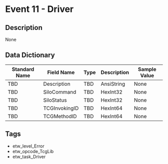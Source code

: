 # Event 11 - Driver

## Description
None

## Data Dictionary
|Standard Name|Field Name|Type|Description|Sample Value|
|---|---|---|---|---|
|TBD|Description|TBD|AnsiString|None|None|
|TBD|SiloCommand|TBD|HexInt32|None|None|
|TBD|SiloStatus|TBD|HexInt32|None|None|
|TBD|TCGInvokingID|TBD|HexInt64|None|None|
|TBD|TCGMethodID|TBD|HexInt64|None|None|

## Tags
* etw_level_Error
* etw_opcode_TcgLib
* etw_task_Driver